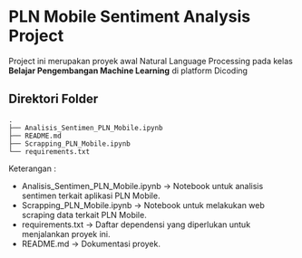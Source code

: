 # PLN Mobile Sentiment Analysis Project
Project ini merupakan proyek awal Natural Language Processing pada kelas **Belajar Pengembangan Machine Learning** di platform Dicoding
## Direktori Folder
```
.
├── Analisis_Sentimen_PLN_Mobile.ipynb
├── README.md
├── Scrapping_PLN_Mobile.ipynb
└── requirements.txt
```
Keterangan :  
- Analisis_Sentimen_PLN_Mobile.ipynb → Notebook untuk analisis sentimen terkait aplikasi PLN Mobile.
- Scrapping_PLN_Mobile.ipynb → Notebook untuk melakukan web scraping data terkait PLN Mobile.
- requirements.txt → Daftar dependensi yang diperlukan untuk menjalankan proyek ini.
- README.md → Dokumentasi proyek.
